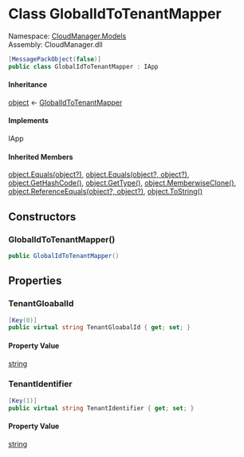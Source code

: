 #  Class GlobalIdToTenantMapper

Namespace: [CloudManager.Models](CloudManager.Models.md)  
Assembly: CloudManager.dll  

```csharp
[MessagePackObject(false)]
public class GlobalIdToTenantMapper : IApp
```

#### Inheritance

[object](https://learn.microsoft.com/dotnet/api/system.object) ← 
[GlobalIdToTenantMapper](CloudManager.Models.GlobalIdToTenantMapper.md)

#### Implements

IApp

#### Inherited Members

[object.Equals\(object?\)](https://learn.microsoft.com/dotnet/api/system.object.equals\#system\-object\-equals\(system\-object\)), 
[object.Equals\(object?, object?\)](https://learn.microsoft.com/dotnet/api/system.object.equals\#system\-object\-equals\(system\-object\-system\-object\)), 
[object.GetHashCode\(\)](https://learn.microsoft.com/dotnet/api/system.object.gethashcode), 
[object.GetType\(\)](https://learn.microsoft.com/dotnet/api/system.object.gettype), 
[object.MemberwiseClone\(\)](https://learn.microsoft.com/dotnet/api/system.object.memberwiseclone), 
[object.ReferenceEquals\(object?, object?\)](https://learn.microsoft.com/dotnet/api/system.object.referenceequals), 
[object.ToString\(\)](https://learn.microsoft.com/dotnet/api/system.object.tostring)

## Constructors

###  GlobalIdToTenantMapper\(\)

```csharp
public GlobalIdToTenantMapper()
```

## Properties

###  TenantGloabalId

```csharp
[Key(0)]
public virtual string TenantGloabalId { get; set; }
```

#### Property Value

 [string](https://learn.microsoft.com/dotnet/api/system.string)

###  TenantIdentifier

```csharp
[Key(1)]
public virtual string TenantIdentifier { get; set; }
```

#### Property Value

 [string](https://learn.microsoft.com/dotnet/api/system.string)


